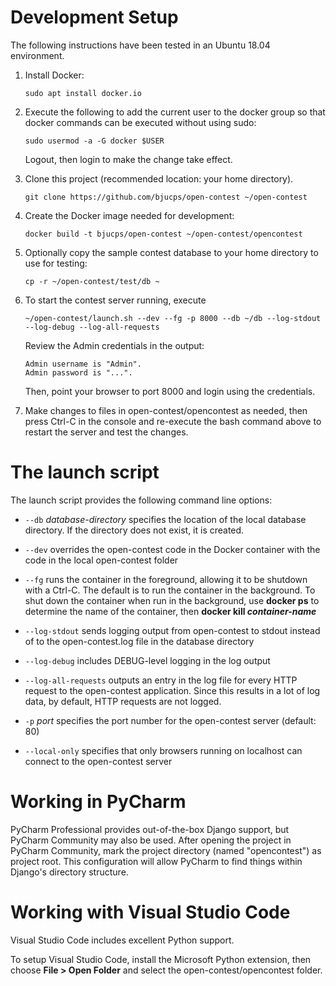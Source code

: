 # Development Setup

The following instructions have been tested in an Ubuntu 18.04 environment.

1. Install Docker:
   ```
   sudo apt install docker.io
   ```

1. Execute the following to add the current user to the docker group
   so that docker commands can be executed without using sudo:
   ```
   sudo usermod -a -G docker $USER
   ```
   Logout, then login to make the change take effect.

1. Clone this project (recommended location: your home directory).
   ```
   git clone https://github.com/bjucps/open-contest ~/open-contest
   ```

1. Create the Docker image needed for development:
   ```
   docker build -t bjucps/open-contest ~/open-contest/opencontest
   ```

1. Optionally copy the sample contest database to your home directory
   to use for testing:
   ```
   cp -r ~/open-contest/test/db ~
   ```

1. To start the contest server running, execute
   ```
   ~/open-contest/launch.sh --dev --fg -p 8000 --db ~/db --log-stdout --log-debug --log-all-requests
   ```

   Review the Admin credentials in the output:
   ```
   Admin username is "Admin".
   Admin password is "...".
   ```
   Then, point your browser to port 8000 and login using the credentials. 

1. Make changes to files in open-contest/opencontest as needed, then press
   Ctrl-C in the console and re-execute the bash command above to restart the
   server and test the changes.
   
# The launch script

The launch script provides the following command line options:

* `--db` *database-directory* specifies the location of the local database directory.
   If the directory does not exist, it is created.

* `--dev` overrides the open-contest code in the Docker container with the code in the
  local open-contest folder

* `--fg` runs the container in the foreground, allowing it to be shutdown with a Ctrl-C.
  The default is to run the container in the background. To shut down the container
  when run in the background, use **docker ps** to determine the name of the container, 
  then **docker kill *container-name***

* `--log-stdout` sends logging output from open-contest to stdout instead of to
  the open-contest.log file in the database directory

* `--log-debug` includes DEBUG-level logging in the log output

* `--log-all-requests` outputs an entry in the log file for every HTTP request to the
  open-contest application. Since this results in a lot of log data, by default, HTTP requests are not logged.

* `-p` *port* specifies the port number for the open-contest server (default: 80)

* `--local-only` specifies that only browsers running on localhost can connect to the open-contest server

# Working in PyCharm
PyCharm Professional provides out-of-the-box Django support, but PyCharm Community 
may also be used. After opening the project in PyCharm Community, mark the project
directory (named "opencontest") as project root. This configuration will allow
PyCharm to find things within Django's directory structure. 


# Working with Visual Studio Code

Visual Studio Code includes excellent Python support. 

To setup Visual Studio Code, install the Microsoft Python extension, then choose
**File > Open Folder** and select the open-contest/opencontest folder.
